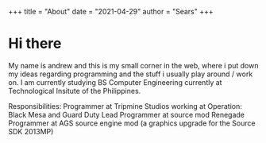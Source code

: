 +++
title = "About"
date = "2021-04-29"
author = "Sears"
+++

# Hi there

My name is andrew and this is my small corner in the web, where i put down my ideas regarding programming and the stuff i usually play around / work on.
I am currently studying BS Computer Engineering currently at Technological Insitute of the Philippines.

Responsibilities:
Programmer at Tripmine Studios working at Operation: Black Mesa and Guard Duty
Lead Programmer at source mod Renegade 
Programmer at AGS source engine mod (a graphics upgrade for the Source SDK 2013MP)
